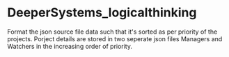 # DeeperSystems_logicalthinking

Format the json source file data such that it's sorted as per priority of the projects. Porject details are stored in two seperate json files Managers and Watchers in the increasing order of priority.
